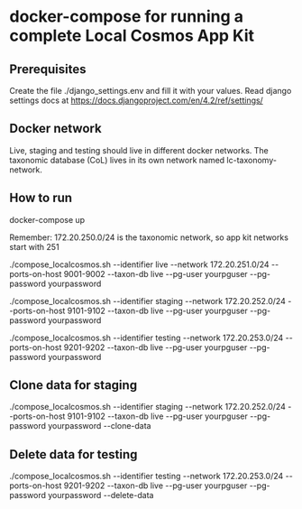 # docker-compose for running a complete Local Cosmos App Kit

## Prerequisites
Create the file ./django_settings.env and fill it with your values.
Read django settings docs at https://docs.djangoproject.com/en/4.2/ref/settings/

## Docker network
Live, staging and testing should live in different docker networks.
The taxonomic database (CoL) lives in its own network named lc-taxonomy-network.

## How to run

docker-compose up

Remember: 172.20.250.0/24 is the taxonomic network, so app kit networks start with 251

./compose_localcosmos.sh --identifier live --network 172.20.251.0/24 --ports-on-host 9001-9002  --taxon-db live --pg-user yourpguser --pg-password yourpassword 

./compose_localcosmos.sh --identifier staging --network 172.20.252.0/24 --ports-on-host 9101-9102 --taxon-db live --pg-user yourpguser --pg-password yourpassword

./compose_localcosmos.sh --identifier testing --network 172.20.253.0/24 --ports-on-host 9201-9202 --taxon-db live --pg-user yourpguser --pg-password yourpassword


## Clone data for staging
./compose_localcosmos.sh --identifier staging --network 172.20.252.0/24 --ports-on-host 9101-9102 --taxon-db live --pg-user yourpguser --pg-password yourpassword --clone-data


## Delete data for testing
./compose_localcosmos.sh --identifier testing --network 172.20.253.0/24 --ports-on-host 9201-9202 --taxon-db live --pg-user yourpguser --pg-password yourpassword --delete-data